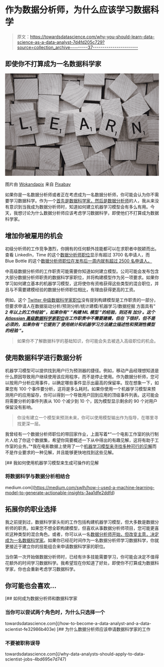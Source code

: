 # 作为数据分析师，为什么应该学习数据科学

> 原文：<https://towardsdatascience.com/why-you-should-learn-data-science-as-a-data-analyst-7d4fd205c729?source=collection_archive---------37----------------------->

## 即使你不打算成为一名数据科学家

![](img/1950a91f5b21fe99672c3710446f4ded.png)

图片由 [Wokandapix](https://pixabay.com/users/wokandapix-614097/?utm_source=link-attribution&utm_medium=referral&utm_campaign=image&utm_content=1820039) 来自 [Pixabay](https://pixabay.com/?utm_source=link-attribution&utm_medium=referral&utm_campaign=image&utm_content=1820039)

如果你是一名数据分析师或者正在考虑成为一名数据分析师，你可能会认为你不需要学习数据科学。作为一个[首先是数据科学家，然后是数据分析师](/my-experience-as-a-data-scientist-vs-a-data-analyst-91a41d1b4ab1)的人，我从来没有意识到当我成为数据分析师时，知道如何建立机器学习模型会有多么有用。今天，我想讨论为什么数据分析师应该考虑学习数据科学，即使他们不打算成为数据科学家。

## 增加你被雇用的机会

初级分析师的工作竞争激烈，你拥有的任何额外技能都可以在求职者中脱颖而出。查看 LinkedIn，Time 的这个[数据分析师职位](https://www.linkedin.com/jobs/search/?currentJobId=2352984551)显示有超过 3700 名申请人，而 Blue Bottle 的这个[数据分析师职位在发布后一周内就有超过 2500 名申请人。](https://www.linkedin.com/jobs/search/?currentJobId=2347371892)

中高级数据分析师的工作职责可能需要你知道如何建立模型。公司可能会发布包含大部分数据分析师职责的数据科学家职位，并将构建模型作为另一项要求。如果你学习如何建立基本的机器学习模型，这将使你有资格获得这些类型的混合职位，并且与不需要建模经验的数据分析师职位相比，有理由获得更高的工资。

例如，这个 [Twitter 中级数据科学家职位](https://careers.twitter.com/en/work-for-twitter/202008/d8cec2c2-287a-474b-ba13-f5875eca2ae0/d1f1c439-5151-4cb4-b799-ed548d6de3f8.html/product-data-scientist-ads-data-science.html)没有提到构建模型是工作职责的一部分，但要求申请人在数据驱动分析/预测分析/统计建模/机器学习/数据挖掘 方面具有“ ***2 年以上的工作经验”，如果你有“ ***”构建 ML 模型*** ”的经验，则还有 ***加分*** 。这个 [Atlassian 高级数据科学家职位](https://www.atlassian.com/company/careers/detail/12283358-c0cb-4146-9eb9-0e644e4f64a2)在工作职责中不需要建模，但在 ***下很好，但不是必须的，如果你有*** “它提到了 ***使用统计和机器学习方法建立描述性和预测性模型的经验*** ”。***

> 如果你不了解数据科学的基础知识，你可能会失去被选入高级职位的机会。

## 使用数据科学进行数据分析

机器学习模型可以提供找到用户行为预测器的捷径。例如，移动产品经理想知道是什么原因导致用户继续使用该应用程序，而不是停止使用。作为数据分析师，您可以按用户分析应用事件，以确定哪些事件显示出最高的保留率。现在想象一下，如果您有 100 个事件要分析，这将是多么耗时。如果你使用一个机器学习模型来预测用户的应用留存，你可以得到一个导致用户回到应用的顶级事件列表。这可能会将需要分析的事件列表从 100 个减少到 10 个，因为模型显示剩余的 90 个对用户保留没有影响。

> 你没有建立一个模型来预测未来，你可以使用模型输出作为指导，在哪里寻找更深一层。

我曾经有一个数据分析师职位的带回家作业，上面写着*“一个电影工作室的执行制片人给了你这个数据集，希望你简要概述一下从中得出的有趣见解，这将有助于工作室的业务。”*我在电影数据上使用了一个[机器学习模型来寻找多种可行的见解](https://medium.com/swlh/how-i-used-a-machine-learning-model-to-generate-actionable-insights-3aa1dfe2ddfd)而不是作业要求的一种见解，并且能够更快地找到这些见解。

[](https://medium.com/swlh/how-i-used-a-machine-learning-model-to-generate-actionable-insights-3aa1dfe2ddfd) [## 我如何使用机器学习模型来生成可操作的见解

### 将数据科学与数据分析相结合

medium.com](https://medium.com/swlh/how-i-used-a-machine-learning-model-to-generate-actionable-insights-3aa1dfe2ddfd) 

## 拓展你的职业选择

我之前提到过，数据科学家头衔的工作包括构建机器学习模型，但大多数是数据分析师的职责。如果您不想全职构建模型，但喜欢从事数据分析师项目，您可能更喜欢这种类型的混合角色。或者，你可以从一名[数据分析师开始，但改变主意，决定成为一名数据科学家](/how-to-become-a-data-analyst-and-a-data-scientist-fe32986b403e)。如果你已经花时间作为一名数据分析师学习数据科学，你就更接近于建立你的技能组合来申请数据科学家的职位。

当你第一次开始做数据分析师时，已经有许多技能需要学习，你可能会决定不值得花额外的时间学习数据科学。我希望现在你知道了好处，即使你不打算成为数据科学家，你也会重新考虑学习数据科学。

## 你可能也会喜欢…

[](/how-to-become-a-data-analyst-and-a-data-scientist-fe32986b403e) [## 如何成为数据分析师和数据科学家

### 当你可以尝试两个角色时，为什么只选择一个

towardsdatascience.com](/how-to-become-a-data-analyst-and-a-data-scientist-fe32986b403e) [](/why-data-analysts-should-apply-to-data-scientist-jobs-4bd695e7d747) [## 为什么数据分析师应该申请数据科学家的工作

### 不要被职称误导

towardsdatascience.com](/why-data-analysts-should-apply-to-data-scientist-jobs-4bd695e7d747)